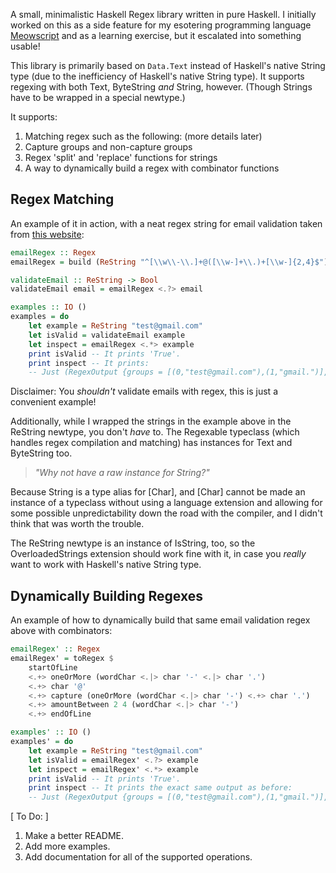 A small, minimalistic Haskell Regex library written in pure Haskell. I initially worked on this as a side feature for my esotering programming language [Meowscript](https://github.com/KBMackenzie/Meowscript) and as a learning exercise, but it escalated into something usable!

This library is primarily based on `Data.Text` instead of Haskell's native String type (due to the inefficiency of Haskell's native String type). It supports regexing with both Text, ByteString *and* String, however. (Though Strings have to be wrapped in a special newtype.)

It supports:
1. Matching regex such as the following: (more details later)
2. Capture groups and non-capture groups
3. Regex 'split' and 'replace' functions for strings
4. A way to dynamically build a regex with combinator functions

## Regex Matching
An example of it in action, with a neat regex string for email validation taken from [this website](https://regexr.com/3e48o):

```haskell
emailRegex :: Regex
emailRegex = build (ReString "^[\\w\\-\\.]+@([\\w-]+\\.)+[\\w-]{2,4}$")

validateEmail :: ReString -> Bool
validateEmail email = emailRegex <.?> email

examples :: IO ()
examples = do
    let example = ReString "test@gmail.com"
    let isValid = validateEmail example
    let inspect = emailRegex <.*> example
    print isValid -- It prints 'True'.
    print inspect -- It prints:
    -- Just (RegexOutput {groups = [(0,"test@gmail.com"),(1,"gmail.")], leftovers = ""})
```

Disclaimer: You *shouldn't* validate emails with regex, this is just a convenient example!

Additionally, while I wrapped the strings in the example above in the ReString newtype, you don't *have* to. The Regexable typeclass (which handles regex compilation and matching) has instances for Text and ByteString too.

> *"Why not have a raw instance for String?"*

Because String is a type alias for [Char], and [Char] cannot be made an instance of a typeclass without using a language extension and allowing for some possible unpredictability down the road with the compiler, and I didn't think that was worth the trouble.

The ReString newtype is an instance of IsString, too, so the OverloadedStrings extension should work fine with it, in case you *really* want to work with Haskell's native String type.

## Dynamically Building Regexes
An example of how to dynamically build that same email validation regex above with combinators:

```haskell
emailRegex' :: Regex
emailRegex' = toRegex $
    startOfLine
    <.+> oneOrMore (wordChar <.|> char '-' <.|> char '.')
    <.+> char '@'
    <.+> capture (oneOrMore (wordChar <.|> char '-') <.+> char '.')
    <.+> amountBetween 2 4 (wordChar <.|> char '-')
    <.+> endOfLine

examples' :: IO ()
examples' = do
    let example = ReString "test@gmail.com"
    let isValid = emailRegex' <.?> example
    let inspect = emailRegex' <.*> example
    print isValid -- It prints 'True'.
    print inspect -- It prints the exact same output as before:
    -- Just (RegexOutput {groups = [(0,"test@gmail.com"),(1,"gmail.")], leftovers = ""})
```

[ To Do: ] 
1. Make a better README.
2. Add more examples.
3. Add documentation for all of the supported operations.
